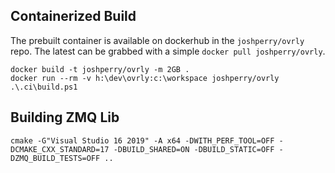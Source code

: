 ## Containerized Build

The prebuilt container is available on dockerhub in the `joshperry/ovrly` repo. The latest can be grabbed with a simple `docker pull joshperry/ovrly`.

    docker build -t joshperry/ovrly -m 2GB .
    docker run --rm -v h:\dev\ovrly:c:\workspace joshperry/ovrly .\.ci\build.ps1

## Building ZMQ Lib

    cmake -G"Visual Studio 16 2019" -A x64 -DWITH_PERF_TOOL=OFF -DCMAKE_CXX_STANDARD=17 -DBUILD_SHARED=ON -DBUILD_STATIC=OFF -DZMQ_BUILD_TESTS=OFF ..


